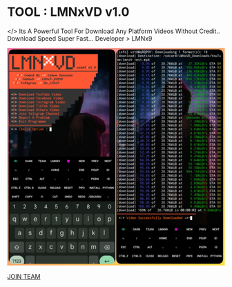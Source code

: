# TOOL : LMNxVD v1.0

&lt;/> Its A Powerful Tool For Download Any Platform Videos Without Credit..  Download Speed Super Fast... Developer > LMNx9

![](https://github.com/LMNx9-JOHNY/LMNxVD/blob/main/LMNxVD.png)


[JOIN TEAM](https://t.me/TEAM_LMNx9)
